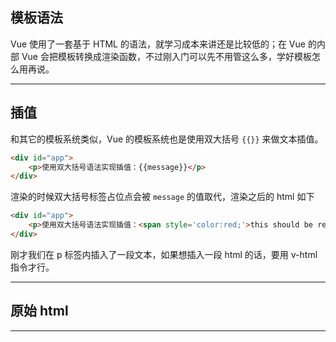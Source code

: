 ## 模板语法

Vue 使用了一套基于 HTML 的语法，就学习成本来讲还是比较低的；在 Vue 的内部 Vue 会把模板转换成渲染函数，不过刚入门可以先不用管这么多，学好模板怎么用再说。

---

## 插值
和其它的模板系统类似，Vue 的模板系统也是使用双大括号 `{{}}` 来做文本插值。
```html
<div id="app">
    <p>使用双大括号语法实现插值：{{message}}</p>
</div>
``` 
渲染的时候双大括号标签占位点会被 `message` 的值取代，渲染之后的 html 如下
```html
<div id="app">
    <p>使用双大括号语法实现插值：<span style='color:red;'>this should be red.</span></p>
</div>
```
刚才我们在 p 标签内插入了一段文本，如果想插入一段 html 的话，要用 v-html 指令才行。

---

## 原始 html


---